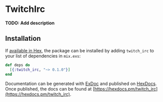 # TwitchIrc

**TODO: Add description**

## Installation

If [available in Hex](https://hex.pm/docs/publish), the package can be installed
by adding `twitch_irc` to your list of dependencies in `mix.exs`:

```elixir
def deps do
  [{:twitch_irc, "~> 0.1.0"}]
end
```

Documentation can be generated with [ExDoc](https://github.com/elixir-lang/ex_doc)
and published on [HexDocs](https://hexdocs.pm). Once published, the docs can
be found at [https://hexdocs.pm/twitch_irc](https://hexdocs.pm/twitch_irc).

